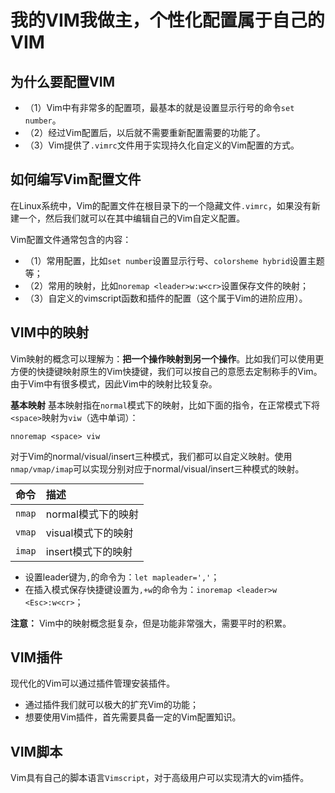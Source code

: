 # 我的VIM我做主，个性化配置属于自己的VIM
<style> table {margin: auto;} </style>
## 为什么要配置VIM
- （1）Vim中有非常多的配置项，最基本的就是设置显示行号的命令`set number`。
- （2）经过Vim配置后，以后就不需要重新配置需要的功能了。
- （3）Vim提供了`.vimrc`文件用于实现持久化自定义的Vim配置的方式。

## 如何编写Vim配置文件

在Linux系统中，Vim的配置文件在根目录下的一个隐藏文件`.vimrc`，如果没有新建一个，然后我们就可以在其中编辑自己的Vim自定义配置。

Vim配置文件通常包含的内容：
- （1）常用配置，比如`set number`设置显示行号、`colorsheme hybrid`设置主题等；
- （2）常用的映射，比如`noremap <leader>w:w<cr>`设置保存文件的映射；
- （3）自定义的vimscript函数和插件的配置（这个属于Vim的进阶应用）。

## VIM中的映射

Vim映射的概念可以理解为：**把一个操作映射到另一个操作**。比如我们可以使用更方便的快捷键映射原生的Vim快捷键，我们可以按自己的意愿去定制称手的Vim。由于Vim中有很多模式，因此Vim中的映射比较复杂。


**基本映射**
基本映射指在`normal`模式下的映射，比如下面的指令，在正常模式下将`<space>`映射为`viw`（选中单词）：

```
nnoremap <space> viw
```

对于Vim的normal/visual/insert三种模式，我们都可以自定义映射。使用`nmap/vmap/imap`可以实现分别对应于normal/visual/insert三种模式的映射。

| 命令 | 描述 |
|:--|:--|
| `nmap` | normal模式下的映射 |
| `vmap` | visual模式下的映射 |
| `imap` | insert模式下的映射 |


- 设置leader键为`,`的命令为：`let mapleader=','`；
- 在插入模式保存快捷键设置为`,+w`的命令为：`inoremap <leader>w <Esc>:w<cr>`；





**注意：** Vim中的映射概念挺复杂，但是功能非常强大，需要平时的积累。

## VIM插件
现代化的Vim可以通过插件管理安装插件。

- 通过插件我们就可以极大的扩充Vim的功能；
- 想要使用Vim插件，首先需要具备一定的Vim配置知识。

## VIM脚本

Vim具有自己的脚本语言`Vimscript`，对于高级用户可以实现清大的vim插件。
